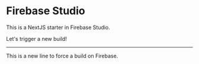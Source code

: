 # Firebase Studio

This is a NextJS starter in Firebase Studio.

Let's trigger a new build!

---
This is a new line to force a build on Firebase.
